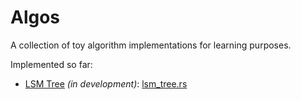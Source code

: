 # Algos

A collection of toy algorithm implementations for learning purposes.

Implemented so far:
* [LSM Tree](https://en.wikipedia.org/wiki/Log-structured_merge-tree) _(in development)_:  [lsm_tree.rs](./rust/algos/src/storage/lsm_tree.rs)